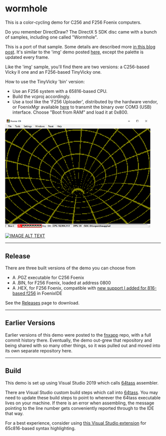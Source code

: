 # wormhole
This is a color-cycling demo for C256 and F256 Foenix computers.

Do you remember DirectDraw? The DirectX 5 SDK disc came with a bunch of samples, including one called "Wormhole". 

This is a port of that sample. Some details are described more [in this blog post](http://cml-a.com/content/). It's similar to the 'img' demo posted [here](https://github.com/clandrew/fnxapp/), except the palette is updated every frame.

Like the 'img' sample, you'll find there are two versions: a C256-based Vicky II one and an F256-based TinyVicky one.

How to use the TinyVicky 'bin' version:
  * Use an F256 system with a 65816-based CPU.
  * Build the vcproj accordingly.
  * Use a tool like the 'F256 Uploader', distributed by the hardware vendor, or FoenixMgr available [here](https://github.com/pweingar/FoenixMgr) to transmit the binary over COM3 (USB) interface. Choose "Boot from RAM" and load it at 0x800.

<img src="https://raw.githubusercontent.com/clandrew/wormhole/main/Images/wormhole.PNG" width="470" >

[![IMAGE ALT TEXT](http://img.youtube.com/vi/b-VMIhoMwZ0/0.jpg)](http://www.youtube.com/watch?v=b-VMIhoMwZ0 "Video Title")

-----
## Release

There are three built versions of the demo you can choose from
* A .PGZ executable for C256 Foenix
* A .BIN, for F256 Foenix, loaded at address 0800
* A .HEX, for F256 Foenix, compatible with [new support I added for 816-based f256](https://github.com/clandrew/fnxide/commit/c7dc6c1a05816ec8739ab344b915de85b0d9069d) in FoenixIDE

See the [Releases](https://github.com/clandrew/wormhole/releases) page to download.

-----
## Earlier Versions

Earlier versions of this demo were posted to the [fnxapp](https://github.com/clandrew/fnxapp/) repo, with a full commit history there. Eventually, the demo out-grew that repository and being shared with so many other things, so it was pulled out and moved into its own separate repository here.

-----

## Build

This demo is set up using Visual Studio 2019 which calls [64tass](https://tass64.sourceforge.net) assembler.

There are Visual Studio custom build steps which call into [64tass](https://tass64.sourceforge.net). You may need to update these build steps to point to wherever the 64tass executable lives on your machine. If there is an error when assembling, the message pointing to the line number gets conveniently reported through to the IDE that way.

For a best experience, consider using [this Visual Studio extension](https://github.com/clandrew/vscolorize65c816) for 65c816-based syntax highlighting.



